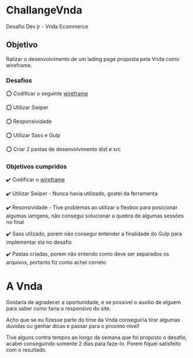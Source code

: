 # ChallangeVnda
Desafio Dev jr - Vnda Ecommerce

## Objetivo

Ralizar o desenvolvimento de um lading page proposta pela Vnda como wireframe.

### Desafios

:o: Codificar o seguinte [wireframe](https://drive.google.com/file/d/10xpr_7qaEXNBT4v2dOKqanS4_tOcgEJs/view)

:o: Utilizar Swiper

:o: Responsividade

:o: Utilizar Sass e Gulp

:o: Criar 2 pastas de desenvolvimento dist e src

### Objetivos cumpridos

:heavy_check_mark: Codificar o [wireframe](https://drive.google.com/file/d/10xpr_7qaEXNBT4v2dOKqanS4_tOcgEJs/view)

:heavy_check_mark: Utilizar Swiper - Nunca havia utilizado, gostei da ferramenta

:heavy_check_mark: Resonsividade - Tive problemas ao utilizar o flexbox para posicionar algumas iamgens, não consegui solucionar a quebra de algumas sessões no final

:heavy_check_mark: Sass utilzado, porem não consegui entender a finalidade do Gulp para implementar ela no desafio

:heavy_check_mark: Pastas criadas, porem não entendo como deve ser separados os arquivos, portanto fiz como achei correto

# A Vnda

Gostaria de agradecer a oportunidade, e se possivel o auxilio de alguem para saber como faria o responsivo do site.

Acho que se eu fizesse parte do time da Vnda conseguiria tirar algumas duvidas ou ganhar dicas e passar para o proximo nivel!

Tive alguns contra tempos ao longo da semana que foi proposto o desafio, acabei conseguindo somente 2 dias para faze-lo. Porem fiquei satisfeito com o resultado.


